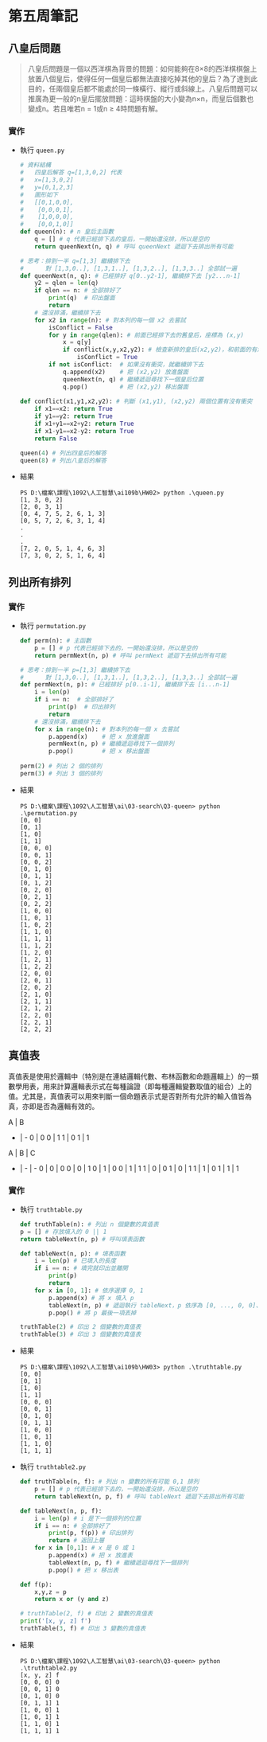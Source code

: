 # 第五周筆記

## 八皇后問題

> 八皇后問題是一個以西洋棋為背景的問題：如何能夠在8×8的西洋棋棋盤上放置八個皇后，使得任何一個皇后都無法直接吃掉其他的皇后？為了達到此目的，任兩個皇后都不能處於同一條橫行、縱行或斜線上。八皇后問題可以推廣為更一般的n皇后擺放問題：這時棋盤的大小變為n×n，而皇后個數也變成n。若且唯若n = 1或n ≥ 4時問題有解。

### 實作

* 執行 `queen.py`

    ```python
    # 資料結構       
    #   四皇后解答 q=[1,3,0,2] 代表
    #   x=[1,3,0,2]
    #   y=[0,1,2,3]
    #   圖形如下
    #   [[0,1,0,0],
    #    [0,0,0,1],
    #    [1,0,0,0],
    #    [0,0,1,0]]
    def queen(n): # n 皇后主函數
        q = [] # q 代表已經排下去的皇后，一開始還沒排，所以是空的
        return queenNext(n, q) # 呼叫 queenNext 遞迴下去排出所有可能

    # 思考：排到一半 q=[1,3] 繼續排下去
    #      對 [1,3,0..], [1,3,1..], [1,3,2..], [1,3,3..] 全部試一遍
    def queenNext(n, q): # 已經排好 q[0..y2-1], 繼續排下去 [y2...n-1]
        y2 = qlen = len(q)
        if qlen == n: # 全部排好了
            print(q)  # 印出盤面
            return
        # 還沒排滿，繼續排下去
        for x2 in range(n): # 對本列的每一個 x2 去嘗試
            isConflict = False
            for y in range(qlen): # 前面已經排下去的舊皇后，座標為 (x,y)
                x = q[y]
                if conflict(x,y,x2,y2): # 檢查新排的皇后(x2,y2)，和前面的有沒有衝突
                    isConflict = True
            if not isConflict:  # 如果沒有衝突，就繼續排下去
                q.append(x2)    # 把 (x2,y2) 放進盤面
                queenNext(n, q) # 繼續遞迴尋找下一個皇后位置
                q.pop()         # 把 (x2,y2) 移出盤面
            
    def conflict(x1,y1,x2,y2): # 判斷 (x1,y1), (x2,y2) 兩個位置有沒有衝突
        if x1==x2: return True
        if y1==y2: return True
        if x1+y1==x2+y2: return True
        if x1-y1==x2-y2: return True
        return False

    queen(4) # 列出四皇后的解答
    queen(8) # 列出八皇后的解答
    ```

* 結果

    ```text
    PS D:\檔案\課程\1092\人工智慧\ai109b\HW02> python .\queen.py
    [1, 3, 0, 2]
    [2, 0, 3, 1]
    [0, 4, 7, 5, 2, 6, 1, 3]
    [0, 5, 7, 2, 6, 3, 1, 4]
    .
    .
    .
    [7, 2, 0, 5, 1, 4, 6, 3]
    [7, 3, 0, 2, 5, 1, 6, 4]
    ```

## 列出所有排列

### 實作

* 執行 `permutation.py`

    ```python
    def perm(n): # 主函數
        p = [] # p 代表已經排下去的，一開始還沒排，所以是空的
        return permNext(n, p) # 呼叫 permNext 遞迴下去排出所有可能

    # 思考：排到一半 p=[1,3] 繼續排下去
    #      對 [1,3,0..], [1,3,1..], [1,3,2..], [1,3,3..] 全部試一遍
    def permNext(n, p): # 已經排好 p[0..i-1], 繼續排下去 [i...n-1]
        i = len(p)
        if i == n:  # 全部排好了
            print(p)  # 印出排列
            return
        # 還沒排滿，繼續排下去
        for x in range(n): # 對本列的每一個 x 去嘗試
            p.append(x)    # 把 x 放進盤面
            permNext(n, p) # 繼續遞迴尋找下一個排列
            p.pop()        # 把 x 移出盤面
            
    perm(2) # 列出 2 個的排列
    perm(3) # 列出 3 個的排列
    ```

* 結果

    ```text
    PS D:\檔案\課程\1092\人工智慧\ai\03-search\Q3-queen> python .\permutation.py
    [0, 0]
    [0, 1]
    [1, 0]
    [1, 1]
    [0, 0, 0]
    [0, 0, 1]
    [0, 0, 2]
    [0, 1, 0]
    [0, 1, 1]
    [0, 1, 2]
    [0, 2, 0]
    [0, 2, 1]
    [0, 2, 2]
    [1, 0, 0]
    [1, 0, 1]
    [1, 0, 2]
    [1, 1, 0]
    [1, 1, 1]
    [1, 1, 2]
    [1, 2, 0]
    [1, 2, 1]
    [1, 2, 2]
    [2, 0, 0]
    [2, 0, 1]
    [2, 0, 2]
    [2, 1, 0]
    [2, 1, 1]
    [2, 1, 2]
    [2, 2, 0]
    [2, 2, 1]
    [2, 2, 2]
    ```

## 真值表

真值表是使用於邏輯中（特別是在連結邏輯代數、布林函數和命題邏輯上）的一類數學用表，用來計算邏輯表示式在每種論證（即每種邏輯變數取值的組合）上的值。尤其是，真值表可以用來判斷一個命題表示式是否對所有允許的輸入值皆為真，亦即是否為邏輯有效的。

A | B
- | -
0 | 0
0 | 1
1 | 0
1 | 1

A | B | C
- | - | -
0 | 0 | 0
0 | 0 | 1
0 | 1 | 0
0 | 1 | 1
1 | 0 | 0
1 | 0 | 1
1 | 1 | 0
1 | 1 | 1

### 實作

* 執行 `truthtable.py`

    ```python
    def truthTable(n): # 列出 n 個變數的真值表
    p = [] # 存放填入的 0 || 1
    return tableNext(n, p) # 呼叫填表函數

    def tableNext(n, p): # 填表函數
        i = len(p) # 已填入的長度
        if i == n: # 填完就印出並離開
            print(p)
            return
        for x in [0, 1]: # 依序選擇 0, 1
            p.append(x) # 將 x 填入 p
            tableNext(n, p) # 遞迴執行 tableNext，p 依序為 [0, ..., 0, 0]、[0, ..., 0, 1]、[0, ..., 1, 0] ...
            p.pop() # 將 p 最後一項丟掉

    truthTable(2) # 印出 2 個變數的真值表
    truthTable(3) # 印出 3 個變數的真值表
    ```

* 結果

    ```text
    PS D:\檔案\課程\1092\人工智慧\ai109b\HW03> python .\truthtable.py
    [0, 0]
    [0, 1]
    [1, 0]
    [1, 1]
    [0, 0, 0]
    [0, 0, 1]
    [0, 1, 0]
    [0, 1, 1]
    [1, 0, 0]
    [1, 0, 1]
    [1, 1, 0]
    [1, 1, 1]
    ```

* 執行 `truthtable2.py`

    ```python
    def truthTable(n, f): # 列出 n 變數的所有可能 0,1 排列
        p = [] # p 代表已經排下去的，一開始還沒排，所以是空的
        return tableNext(n, p, f) # 呼叫 tableNext 遞迴下去排出所有可能

    def tableNext(n, p, f):
        i = len(p) # i 是下一個排列的位置
        if i == n: # 全部排好了
            print(p, f(p)) # 印出排列
            return # 返回上層
        for x in [0,1]: # x 是 0 或 1
            p.append(x) # 把 x 放進表
            tableNext(n, p, f) # 繼續遞迴尋找下一個排列
            p.pop() # 把 x 移出表

    def f(p):
        x,y,z = p
        return x or (y and z)

    # truthTable(2, f) # 印出 2 變數的真值表
    print('[x, y, z] f')
    truthTable(3, f) # 印出 3 變數的真值表

    ```

* 結果

    ```text
    PS D:\檔案\課程\1092\人工智慧\ai\03-search\Q3-queen> python .\truthtable2.py
    [x, y, z] f
    [0, 0, 0] 0
    [0, 0, 1] 0
    [0, 1, 0] 0
    [0, 1, 1] 1
    [1, 0, 0] 1
    [1, 0, 1] 1
    [1, 1, 0] 1
    [1, 1, 1] 1
    ```
